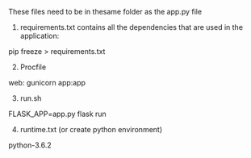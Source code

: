 These files need to be in thesame folder as the app.py file

1. requirements.txt contains all the dependencies that are used in the application:

pip freeze > requirements.txt

2. Procfile

web: gunicorn app:app

3. run.sh

FLASK_APP=app.py flask run

4. runtime.txt (or create python environment)

python-3.6.2